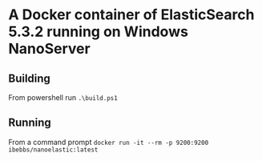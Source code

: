 # A Docker container of ElasticSearch 5.3.2 running on Windows NanoServer

## Building 
From powershell run ```.\build.ps1```

## Running
From a command prompt ```docker run -it --rm -p 9200:9200 ibebbs/nanoelastic:latest```